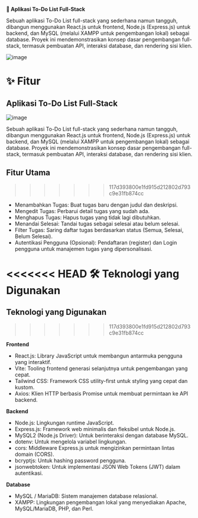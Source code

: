 **🚀 Aplikasi To-Do List Full-Stack**

Sebuah aplikasi To-Do List full-stack yang sederhana namun tangguh, dibangun menggunakan React.js untuk frontend, Node.js (Express.js) untuk backend, dan MySQL (melalui XAMPP untuk pengembangan lokal) sebagai database. Proyek ini mendemonstrasikan konsep dasar pengembangan full-stack, termasuk pembuatan API, interaksi database, dan rendering sisi klien.


![image](https://github.com/user-attachments/assets/325c2555-cd0c-4cd9-b75f-b15b43bd7519)


**✨ Fitur**
=======
## Aplikasi To-Do List Full-Stack

![image](https://github.com/user-attachments/assets/325c2555-cd0c-4cd9-b75f-b15b43bd7519)

Sebuah aplikasi To-Do List full-stack yang sederhana namun tangguh, dibangun menggunakan React.js untuk frontend, Node.js (Express.js) untuk backend, dan MySQL (melalui XAMPP untuk pengembangan lokal) sebagai database. Proyek ini mendemonstrasikan konsep dasar pengembangan full-stack, termasuk pembuatan API, interaksi database, dan rendering sisi klien.

## Fitur Utama
>>>>>>> 117d393800e1fd915d212802d793c9e31fb874cc
- Menambahkan Tugas: Buat tugas baru dengan judul dan deskripsi.
- Mengedit Tugas: Perbarui detail tugas yang sudah ada.
- Menghapus Tugas: Hapus tugas yang tidak lagi dibutuhkan.
- Menandai Selesai: Tandai tugas sebagai selesai atau belum selesai.
- Filter Tugas: Saring daftar tugas berdasarkan status (Semua, Selesai, Belum Selesai).
- Autentikasi Pengguna (Opsional): Pendaftaran (register) dan Login pengguna untuk manajemen tugas yang dipersonalisasi.

<<<<<<< HEAD
**🛠️ Teknologi yang Digunakan**
=======
## Teknologi yang Digunakan
>>>>>>> 117d393800e1fd915d212802d793c9e31fb874cc

**Frontend**
- React.js: Library JavaScript untuk membangun antarmuka pengguna yang interaktif.
- Vite: Tooling frontend generasi selanjutnya untuk pengembangan yang cepat.
- Tailwind CSS: Framework CSS utility-first untuk styling yang cepat dan kustom.
- Axios: Klien HTTP berbasis Promise untuk membuat permintaan ke API backend.

**Backend**
- Node.js: Lingkungan runtime JavaScript.
- Express.js: Framework web minimalis dan fleksibel untuk Node.js.
- MySQL2 (Node.js Driver): Untuk berinteraksi dengan database MySQL.
- dotenv: Untuk mengelola variabel lingkungan.
- cors: Middleware Express.js untuk mengizinkan permintaan lintas domain (CORS).
- bcryptjs: Untuk hashing password pengguna.
- jsonwebtoken: Untuk implementasi JSON Web Tokens (JWT) dalam autentikasi.

**Database**
- MySQL / MariaDB: Sistem manajemen database relasional.
- XAMPP: Lingkungan pengembangan lokal yang menyediakan Apache, MySQL/MariaDB, PHP, dan Perl.
